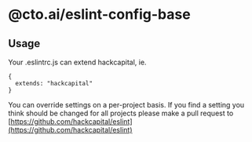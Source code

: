 # @cto.ai/eslint-config-base

## Usage

Your .eslintrc.js can extend hackcapital, ie.
```
{
  extends: "hackcapital"
}
```

You can override settings on a per-project basis. If you find a setting you think should be changed for all projects please make a pull request to [https://github.com/hackcapital/eslint](https://github.com/hackcapital/eslint)